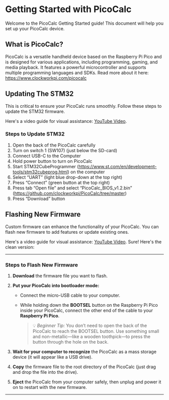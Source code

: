 # Getting Started with PicoCalc 
Welcome to the PicoCalc Getting Started guide! This document will help you set up your PicoCalc device.

## What is PicoCalc?
PicoCalc is a versatile handheld device based on the Raspberry Pi Pico and is designed for various applications, including programming, gaming, and media playback. It features a powerful microcontroller and supports multiple programming languages and SDKs. Read more about it here: https://www.clockworkpi.com/picocalc

## Updating The STM32
This is critical to ensure your PicoCalc runs smoothly. Follow these steps to update the STM32 firmware.

Here's a video guide for visual assistance: [YouTube Video](https://www.youtube.com/watch?v=zD3XbYQG6cM&pp=ygUIamJsYW5rZWQ%3D).

### Steps to Update STM32
1. Open the back of the PicoCalc carefully
2. Turn on switch 1 (SW107) (just below the SD-card)
3. Connect USB-C to the Computer
4. Hold power button to turn on PicoCalc
5. Start STM32CubeProgrammer (https://www.st.com/en/development-tools/stm32cubeprog.html) on the computer
6. Select “UART” (light blue drop-down at the top right)
7. Press “Connect” (green button at the top right)
8. Press tab “Open file” and select “PicoCalc_BIOS_v1.2.bin” (https://github.com/clockworkpi/PicoCalc/tree/master)
9. Press “Download” button

## Flashing New Firmware
Custom firmware can enhance the functionality of your PicoCalc. You can flash new firmware to add features or update existing ones.

Here's a video guide for visual assistance: [YouTube Video](https://www.youtube.com/watch?v=O-EXSRHOsfQ&pp=ygUIamJsYW5rZWQ%3D).
Sure! Here's the clean version:

---

### Steps to Flash New Firmware

1. **Download** the firmware file you want to flash.

2. **Put your PicoCalc into bootloader mode:**

   * Connect the micro-USB cable to your computer.
   * While holding down the **BOOTSEL** button on the Raspberry Pi Pico inside your PicoCalc, connect the other end of the cable to your **Raspberry Pi Pico**.

     > 💡 *Beginner Tip:* You don’t need to open the back of the PicoCalc to reach the BOOTSEL button. Use something small and non-metallic—like a wooden toothpick—to press the button through the hole on the back.

3. **Wait for your computer to recognize** the PicoCalc as a mass storage device (it will appear like a USB drive).

4. **Copy** the firmware file to the root directory of the PicoCalc (just drag and drop the file into the drive).

5. **Eject** the PicoCalc from your computer safely, then unplug and power it on to restart with the new firmware.

---
